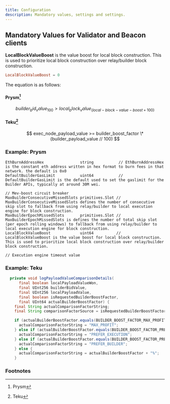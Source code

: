 ```yaml
---
title: Configuration
description: Mandatory values, settings and settings.
---
```


## Mandatory Values for Validator and Beacon clients

**LocalBlockValueBoost** is the value boost for local block construction. This is used to prioritize local block construction over relay/builder block construction.

```toml
LocalBlockValueBoost = 0
```

The equation is as follows:

#### Prysm[^1]

$$
builder_bid_value _ 100 > local_block_value _ (local-block-value-boost + 100)
$$

#### Teku[^2]

$$
exec_node_payload_value >= builder_boost_factor \* (builder_payload_value // 100)
$$

### Example: Prysm

```golang
EthBurnAddressHex                string           // EthBurnAddressHex is the constant eth address written in hex format to burn fees in that network. the default is 0x0
DefaultBuilderGasLimit           uint64           // DefaultBuilderGasLimit is the default used to set the gaslimit for the Builder APIs, typically at around 30M wei.

// Mev-boost circuit breaker
MaxBuilderConsecutiveMissedSlots primitives.Slot // MaxBuilderConsecutiveMissedSlots defines the number of consecutive skip slot to fallback from using relay/builder to local execution engine for block construction.
MaxBuilderEpochMissedSlots       primitives.Slot // MaxBuilderEpochMissedSlots is defines the number of total skip slot (per epoch rolling windows) to fallback from using relay/builder to local execution engine for block construction.
LocalBlockValueBoost             uint64          // LocalBlockValueBoost is the value boost for local block construction. This is used to prioritize local block construction over relay/builder block construction.

// Execution engine timeout value
```

### Example: Teku

```java
  private void logPayloadValueComparisonDetails(
      final boolean localPayloadValueWon,
      final UInt256 builderBidValue,
      final UInt256 localPayloadValue,
      final boolean isRequestedBuilderBoostFactor,
      final UInt64 actualBuilderBoostFactor) {
    final String actualComparisonFactorString;
    final String comparisonFactorSource = isRequestedBuilderBoostFactor ? "VC" : "BN";

    if (actualBuilderBoostFactor.equals(BUILDER_BOOST_FACTOR_MAX_PROFIT)) {
      actualComparisonFactorString = "MAX_PROFIT";
    } else if (actualBuilderBoostFactor.equals(BUILDER_BOOST_FACTOR_PREFER_EXECUTION)) {
      actualComparisonFactorString = "PREFER_EXECUTION";
    } else if (actualBuilderBoostFactor.equals(BUILDER_BOOST_FACTOR_PREFER_BUILDER)) {
      actualComparisonFactorString = "PREFER_BUILDER";
    } else {
      actualComparisonFactorString = actualBuilderBoostFactor + "%";
    }
```

### Footnotes

[^1]: Prysm
[^2]: Teku

